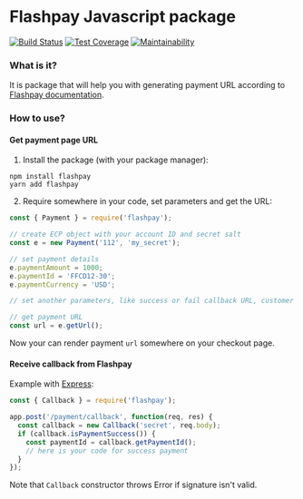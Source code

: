 # Flashpay Javascript package

[![Build Status](https://travis-ci.org/flashpaykg/paymentpage-sdk-js.svg?branch=master)](https://travis-ci.org/flashpaykg/paymentpage-sdk-js)
[![Test Coverage](https://api.codeclimate.com/v1/badges/f92c4b71c7ebacfa2a32/test_coverage)](https://codeclimate.com/github/flashpaykg/paymentpage-sdk-js/test_coverage)
[![Maintainability](https://api.codeclimate.com/v1/badges/f92c4b71c7ebacfa2a32/maintainability)](https://codeclimate.com/github/flashpaykg/paymentpage-sdk-js/maintainability)

### What is it?

It is package that will help you with generating payment URL according to 
[Flashpay documentation](https://developers.flashpay.kg/en/en_PP_Integration.html).

### How to use?

#### Get payment page URL

1. Install the package (with your package manager):
```shell
npm install flashpay
yarn add flashpay
```

2. Require somewhere in your code, set parameters and get the URL:
```javascript
const { Payment } = require('flashpay');

// create ECP object with your account ID and secret salt
const e = new Payment('112', 'my_secret');

// set payment details 
e.paymentAmount = 1000;
e.paymentId = 'FFCD12-30';
e.paymentCurrency = 'USD';

// set another parameters, like success or fail callback URL, customer details, etc.

// get payment URL
const url = e.getUrl();
```

Now your can render payment `url` somewhere on your checkout page.

#### Receive callback from Flashpay

Example with [Express](http://expressjs.com):
```javascript
const { Callback } = require('flashpay');

app.post('/payment/callback', function(req, res) {
  const callback = new Callback('secret', req.body);
  if (callback.isPaymentSuccess()) {
    const paymentId = callback.getPaymentId();
    // here is your code for success payment
  }
});
```
Note that `Callback` constructor throws Error if signature isn't valid.
